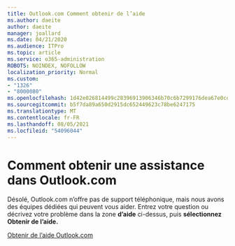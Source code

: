 ```yaml
---
title: Outlook.com Comment obtenir de l’aide
ms.author: daeite
author: daeite
manager: joallard
ms.date: 04/21/2020
ms.audience: ITPro
ms.topic: article
ms.service: o365-administration
ROBOTS: NOINDEX, NOFOLLOW
localization_priority: Normal
ms.custom:
- "1326"
- "8000080"
ms.openlocfilehash: 1d42e026814499c28396913906346b70c6b7299176dea67e0cd420df73a0cda4
ms.sourcegitcommit: b5f7da89a650d2915dc652449623c78be6247175
ms.translationtype: MT
ms.contentlocale: fr-FR
ms.lasthandoff: 08/05/2021
ms.locfileid: "54096044"
---
```

# <a name="how-to-get-support-in-outlookcom"></a>Comment obtenir une assistance dans Outlook.com

Désolé, Outlook.com n’offre pas de support téléphonique, mais nous avons des équipes dédiées qui peuvent vous aider.
Entrez votre question ou décrivez votre problème dans la zone **d’aide** ci-dessus, puis **sélectionnez Obtenir de l’aide.**

[Obtenir de l’aide Outlook.com](https://support.office.com/article/40676ad0-c831-45ac-a023-5be633be798d?wt.mc_id=Office_Outlook_com_Alchemy)

